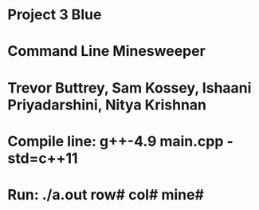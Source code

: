 # Project 3 Blue

# Command Line Minesweeper

# Trevor Buttrey, Sam Kossey, Ishaani Priyadarshini, Nitya Krishnan

# Compile line: g++-4.9 main.cpp -std=c++11
# Run: ./a.out row# col# mine#



